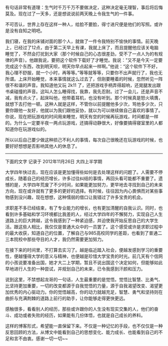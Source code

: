 有句话非常有道理：生气时千万千万不要做决定，这种决定毫无理智，事后将后悔莫及。现在过了一天多，还是想说说前两天晚上令我生气的一件事。

不可否认，世界上存在这样一种人，给脸不要脸，得寸进尺便是他们的写照。或许是没有自知之明吧。

我们寝，在我的床铺对面的那个人，就做了一件令我特别不愉快的事情。前天晚上，已经过了12点，由于第二天早上有课，我就上床了，而且提醒他应该关电脑睡觉了，不然会打扰到大家（那个时候自己的心态很差劲，受不了一点人为的有规律的声音）。他跟我说，要把这个软件下载好了才睡觉。我说："又不是今天一定要完成这个东西，改到明天呗，明天你早点起来一样啊。”他说：“这个软件下不好，我心理不舒服，就一个小时，再等等。”等等就等等，只要你不出声就行了，我也无所谓。上床开始睡觉，本来事情就这么过去了，但刚要睡着的时候，忽然听见一阵很不和谐的声音。我知道他又玩 2k11 了，还把游戏手柄弄得超响，还晃腿发出跟书桌碰撞的声音。这叫人怎么睡得找，我靠，我先忍耐。过了一会儿，还是声音不减，我有点火了，起床叫他，他带着耳机，也没有听到。那个时候真是怒火填膺，就想下去打他一顿。这种人就是这样，不管你以前提醒他多少次，骂他多少次，只要你跟他一友好，他就以为我们跟他妥协，就以为可以继续做自己喜欢的事情了。你说，现在把玩游戏的时间用来睡觉，明天有空的时候再玩游戏，时间都是一样的。为什么一定要半夜一两点玩游戏，还搞得动静很大，好像要搞得寝室里的人都知道你在玩游戏似的。

所以以后自己要少做这种损己不利人的事情，每次自己很晚还在玩游戏的时候，也要好好想想是否影响其他人的休息了。

----

下面的文字 记录于 2012年11月26日  大四上半学期

大学四年快过去，现在应该是更加懂得些如何是去处理这样的问题了。人需要不停成长，随着自己的经历增长，许多过往纠结的事情，再回头看可能都不重要了。遗憾的是，大学四年荒废了不少时间，如果能更加努力，更早地去寻找到自己的未来方向，现在或许就有了更多的更好的选择。有时候，往往因为内心畏惧而对某些事物感到没兴趣，现在想想，这种懦弱的借口让我错过了许多宝贵的机会。

求职差不多已经结束，有了专业能力的增长，也有更加清醒的自我认识。同时，也看到许多基础和学习环境都比我差的人，经过大学四年的不懈努力，实现自己人生道路上的巨大跨越，这令我感到了一种紧迫感，并迫使我开始反思自己的大学生活。跟这些人相比，我仅仅是普通大众中的一员罢了。这个感受或许是求职过程中的最大收获，知道自己的位置，了解自己与985高校同学的差距，也看到了普通二三本院校中那些夺目的人才，我仍然需要更加努力。

在接下来的时间里，不打算去实习了。越是临近踏入社会，便越发感到学习的重要性，便越懂得大学的意义与精神，也便越是珍惜大学宝贵的时光。前几天有个信网的小孩说要准备出国，她才大二上学期，暂且不说出国这个决定如何，但能够如此早地进行人生的一种尝试，并规划自己的未来，已令我感到汗颜和压力。

说到这里，不禁想起龙哥的一句话，人生最重要的是觉悟。觉悟比智慧、比勇气、比坚持更加重要，一切的改变都源于自我觉悟的力量，源于自我渴望改变、渴望更加优秀的内心驱动力。你的觉悟越高，你的动力就越充足，智慧、勇气和坚持则在曲折与充满荆棘的道路上前行的助手，让你能够走得更快更远。

感触很多，看看别人的经历，那些或许跟你的人生没有现实交集的人，他们的奋斗、成功或者失败的经历，如果能有几份体悟，也就是自己成长的养料。

这样的博客形式，希望能一直保留下来。不仅是一种记忆的手段，也不仅仅是一种反思回顾的方法，从博文中能看到自己的思想变化、能力成长、也能看到自己的不足和言不由衷。感谢一切一切~~